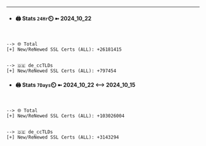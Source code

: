 

---
- #### 🖨️ **Stats** `24Hr`⏲️ ➼ 2024_10_22
```console


--> 🌐 Total
[+] New/ReNewed SSL Certs (ALL): +26181415


--> 🇩🇪 de_ccTLDs
[+] New/ReNewed SSL Certs (ALL): +797454

```

- #### 🖨️ **Stats** `7Days`⏲️ ➼ 2024_10_22 <--> 2024_10_15
```console


--> 🌐 Total
[+] New/ReNewed SSL Certs (ALL): +103026004


--> 🇩🇪 de_ccTLDs
[+] New/ReNewed SSL Certs (ALL): +3143294

```

